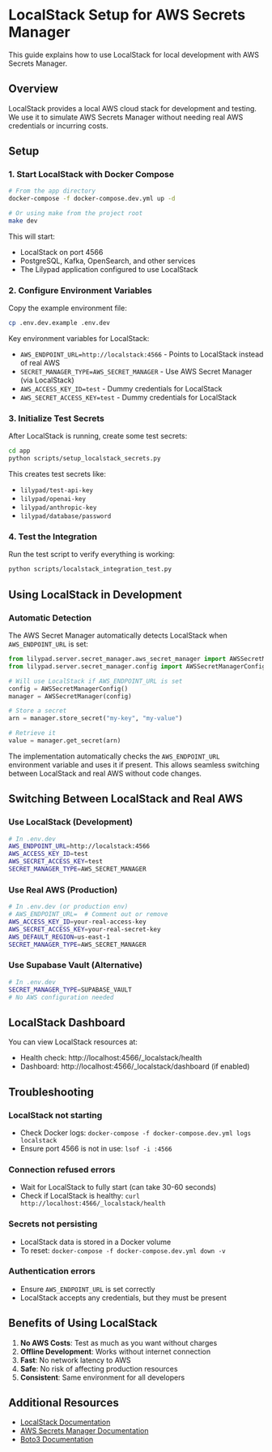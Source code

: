 # LocalStack Setup for AWS Secrets Manager

This guide explains how to use LocalStack for local development with AWS Secrets Manager.

## Overview

LocalStack provides a local AWS cloud stack for development and testing. We use it to simulate AWS Secrets Manager without needing real AWS credentials or incurring costs.

## Setup

### 1. Start LocalStack with Docker Compose

```bash
# From the app directory
docker-compose -f docker-compose.dev.yml up -d

# Or using make from the project root
make dev
```

This will start:
- LocalStack on port 4566
- PostgreSQL, Kafka, OpenSearch, and other services
- The Lilypad application configured to use LocalStack

### 2. Configure Environment Variables

Copy the example environment file:

```bash
cp .env.dev.example .env.dev
```

Key environment variables for LocalStack:
- `AWS_ENDPOINT_URL=http://localstack:4566` - Points to LocalStack instead of real AWS
- `SECRET_MANAGER_TYPE=AWS_SECRET_MANAGER` - Use AWS Secret Manager (via LocalStack)
- `AWS_ACCESS_KEY_ID=test` - Dummy credentials for LocalStack
- `AWS_SECRET_ACCESS_KEY=test` - Dummy credentials for LocalStack

### 3. Initialize Test Secrets

After LocalStack is running, create some test secrets:

```bash
cd app
python scripts/setup_localstack_secrets.py
```

This creates test secrets like:
- `lilypad/test-api-key`
- `lilypad/openai-key`
- `lilypad/anthropic-key`
- `lilypad/database/password`

### 4. Test the Integration

Run the test script to verify everything is working:

```bash
python scripts/localstack_integration_test.py
```

## Using LocalStack in Development

### Automatic Detection

The AWS Secret Manager automatically detects LocalStack when `AWS_ENDPOINT_URL` is set:

```python
from lilypad.server.secret_manager.aws_secret_manager import AWSSecretManager
from lilypad.server.secret_manager.config import AWSSecretManagerConfig

# Will use LocalStack if AWS_ENDPOINT_URL is set
config = AWSSecretManagerConfig()
manager = AWSSecretManager(config)

# Store a secret
arn = manager.store_secret("my-key", "my-value")

# Retrieve it
value = manager.get_secret(arn)
```

The implementation automatically checks the `AWS_ENDPOINT_URL` environment variable and uses it if present. This allows seamless switching between LocalStack and real AWS without code changes.

## Switching Between LocalStack and Real AWS

### Use LocalStack (Development)
```bash
# In .env.dev
AWS_ENDPOINT_URL=http://localstack:4566
AWS_ACCESS_KEY_ID=test
AWS_SECRET_ACCESS_KEY=test
SECRET_MANAGER_TYPE=AWS_SECRET_MANAGER
```

### Use Real AWS (Production)
```bash
# In .env.dev (or production env)
# AWS_ENDPOINT_URL=  # Comment out or remove
AWS_ACCESS_KEY_ID=your-real-access-key
AWS_SECRET_ACCESS_KEY=your-real-secret-key
AWS_DEFAULT_REGION=us-east-1
SECRET_MANAGER_TYPE=AWS_SECRET_MANAGER
```

### Use Supabase Vault (Alternative)
```bash
# In .env.dev
SECRET_MANAGER_TYPE=SUPABASE_VAULT
# No AWS configuration needed
```

## LocalStack Dashboard

You can view LocalStack resources at:
- Health check: http://localhost:4566/_localstack/health
- Dashboard: http://localhost:4566/_localstack/dashboard (if enabled)

## Troubleshooting

### LocalStack not starting
- Check Docker logs: `docker-compose -f docker-compose.dev.yml logs localstack`
- Ensure port 4566 is not in use: `lsof -i :4566`

### Connection refused errors
- Wait for LocalStack to fully start (can take 30-60 seconds)
- Check if LocalStack is healthy: `curl http://localhost:4566/_localstack/health`

### Secrets not persisting
- LocalStack data is stored in a Docker volume
- To reset: `docker-compose -f docker-compose.dev.yml down -v`

### Authentication errors
- Ensure `AWS_ENDPOINT_URL` is set correctly
- LocalStack accepts any credentials, but they must be present

## Benefits of Using LocalStack

1. **No AWS Costs**: Test as much as you want without charges
2. **Offline Development**: Works without internet connection
3. **Fast**: No network latency to AWS
4. **Safe**: No risk of affecting production resources
5. **Consistent**: Same environment for all developers

## Additional Resources

- [LocalStack Documentation](https://docs.localstack.cloud/)
- [AWS Secrets Manager Documentation](https://docs.aws.amazon.com/secretsmanager/)
- [Boto3 Documentation](https://boto3.amazonaws.com/v1/documentation/api/latest/reference/services/secretsmanager.html)